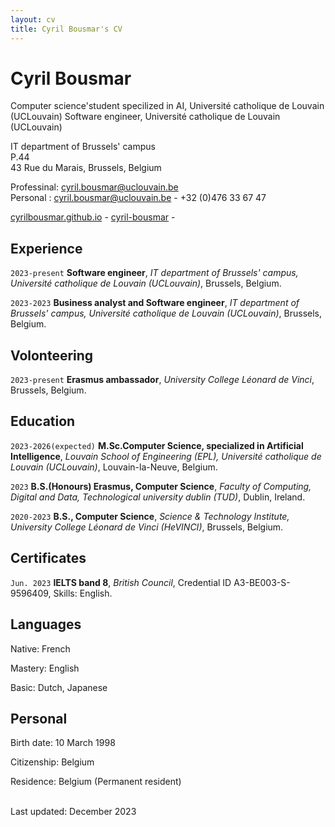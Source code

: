 ```yaml
---
layout: cv
title: Cyril Bousmar's CV
---
```

# Cyril Bousmar
Computer science'student specilized in AI, Université catholique de Louvain (UCLouvain)
Software engineer, Université catholique de Louvain (UCLouvain)

IT department of Brussels' campus<br/>
P.44<br/>
43 Rue du Marais, Brussels, Belgium<br/>

Professinal:
<a href="cyril.bousmar@uclouvain.be">cyril.bousmar@uclouvain.be</a><br/>
Personal :
<a href="cyril.bousmar@gmail.com">cyril.bousmar@uclouvain.be</a> - +32 (0)476 33 67 47<br/>

<div id="webaddress">
  <a href="https://cyrilbousmar.github.io"><i class="fa-solid fa-house"></i> cyrilbousmar.github.io</a> - 
  <a href="https://www.linkedin.com/in/cyril-bousmar/"><i class="fa-brands fa-linkedin"></i> cyril-bousmar</a> - 
</div>

## Experience

`2023-present`
**Software engineer**, *IT department of Brussels' campus, Université catholique de Louvain (UCLouvain)*, Brussels, Belgium.

`2023-2023`
**Business analyst and Software engineer**, *IT department of Brussels' campus, Université catholique de Louvain (UCLouvain)*, Brussels, Belgium.

## Volonteering

`2023-present`
**Erasmus ambassador**, *University College Léonard de Vinci*, Brussels, Belgium.

## Education

`2023-2026(expected)`
**M.Sc.Computer Science, specialized in Artificial Intelligence**, *Louvain School of Engineering (EPL), Université catholique de Louvain (UCLouvain)*, Louvain-la-Neuve, Belgium.

`2023`
**B.S.(Honours) Erasmus, Computer Science**, *Faculty of Computing, Digital and Data, Technological university dublin (TUD)*, Dublin, Ireland.

`2020-2023`
**B.S., Computer Science**, *Science & Technology Institute, University College Léonard de Vinci (HeVINCI)*, Brussels, Belgium.

## Certificates

`Jun. 2023`
**IELTS band 8**, *British Council*, Credential ID A3-BE003-S-9596409, Skills: English.

## Languages

Native: French

Mastery: English

Basic: Dutch, Japanese

## Personal

Birth date: 10 March 1998

Citizenship: Belgium

Residence: Belgium (Permanent resident)

<br/>Last updated: December 2023<br/><br/>
